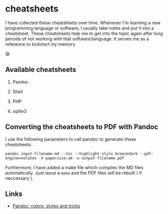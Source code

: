 # cheatsheets

I have collected these cheatsheets over time. Whenever I'm learning a new programming language or software, 
I usually take notes and put it into a cheatsheet. These cheatsheets help me to get into the topic again 
after long periods of not working with that software/language. It serves me as a reference to kickstart my memory

:smile:

## Available cheatsheets

1. Pandoc

2. Shell

3. PHP

4. sqlite3

## Converting the cheatsheets to PDF with Pandoc

I use the following parameters to call pandoc to generate these cheatsheets:

```
pandoc input-filename.md --toc --highlight-style breezedark --pdf-engine=xelatex -V papersize:a4 -o output-filename.pdf
```

Furthermore, I have added a make file which compiles the MD files automatically. Just issue a `make` and the PDF
files will be rebuilt ( if neccessary ). 

## Links

* [Pandoc: colors, styles and tricks](https://girondi.net/post/pandoc_notes/)
